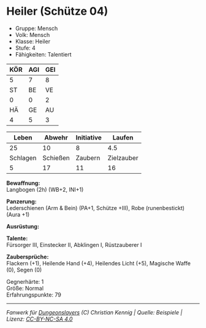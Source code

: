 # Heiler (Schütze 04)  
- Gruppe: Mensch  
- Volk: Mensch  
- Klasse: Heiler  
- Stufe: 4  
- Fähigkeiten: Talentiert  


| KÖR | AGI | GEI |  
| --- | --- | --- |  
| 5   | 7   | 8   |
| ST  | BE  | VE  |  
| 0   | 0   | 2   |
| HÄ  | GE  | AU  |  
| 4   | 5   | 3   |


| Leben    | Abwehr   | Initiative | Laufen     |
| -------- | -------- | ---------- | ---------- |
| 25       | 10       | 8          | 4.5        |
| Schlagen | Schießen | Zaubern    | Zielzauber |
| 5        | 17       | 11         | 16         |

**Bewaffnung:**  
Langbogen (2h) (WB+2, INI+1)

**Panzerung:**  
Lederschienen (Arm & Bein) (PA+1, Schütze +III), Robe (runenbestickt) (Aura +1)

**Ausrüstung:**  


**Talente:**  
Fürsorger III, Einstecker II, Abklingen I, Rüstzauberer I

**Zaubersprüche:**  
Flackern (+1), Heilende Hand (+4), Heilendes Licht (+5), Magische Waffe (0), Segen (0)

Gegnerhärte: 1  
Größe: Normal  
Erfahrungspunkte: 79  



___
*Fanwerk für [Dungeonslayers](https://www.dungeonslayers.net/) (C) Christian Kennig | Quelle: Beispiele | Lizenz: [CC-BY-NC-SA 4.0](https://creativecommons.org/licenses/by-nc-sa/4.0/deed.de)*